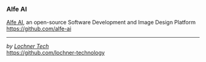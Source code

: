 ### Alfe AI  
[Alfe AI](https://alfe.sh), an open-source Software Development and Image Design Platform  
https://github.com/alfe-ai  

<!-- 
---

#### Faybian OS  
[Faybian OS](https://faybian.org), a Debian variant  
https://github.com/faybian-os  
-->
---

_by [Lochner Tech](https://lochner.tech)_  
https://github.com/lochner-technology  
